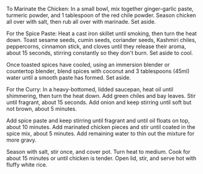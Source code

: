 To Marinate the Chicken: In a small bowl, mix together ginger-garlic paste, turmeric powder, and 1 tablespoon of the red chile powder. Season chicken all over with salt, then rub all over with marinade. Set aside.

For the Spice Paste: Heat a cast iron skillet until smoking, then turn the heat down. Toast sesame seeds, cumin seeds, coriander seeds, Kashmiri chiles, peppercorns, cinnamon stick, and cloves until they release their aroma, about 15 seconds, stirring constantly so they don't burn. Set aside to cool.

Once toasted spices have cooled, using an immersion blender or countertop blender, blend spices with coconut and 3 tablespoons (45ml) water until a smooth paste has formed. Set aside.

For the Curry: In a heavy-bottomed, lidded saucepan, heat oil until shimmering, then turn the heat down. Add green chiles and bay leaves. Stir until fragrant, about 15 seconds. Add onion and keep stirring until soft but not brown, about 5 minutes.

Add spice paste and keep stirring until fragrant and until oil floats on top, about 10 minutes. Add marinated chicken pieces and stir until coated in the spice mix, about 5 minutes. Add remaining water to thin out the mixture for more gravy.

Season with salt, stir once, and cover pot. Turn heat to medium. Cook for about 15 minutes or until chicken is tender. Open lid, stir, and serve hot with fluffy white rice. 